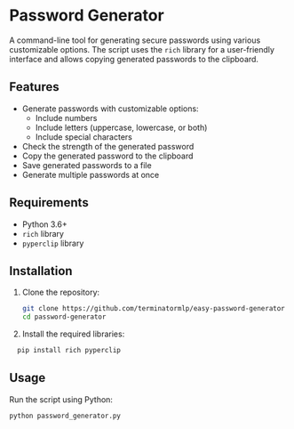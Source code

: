 # Password Generator

A command-line tool for generating secure passwords using various customizable options. The script uses the `rich` library for a user-friendly interface and allows copying generated passwords to the clipboard.

## Features

- Generate passwords with customizable options:
  - Include numbers
  - Include letters (uppercase, lowercase, or both)
  - Include special characters
- Check the strength of the generated password
- Copy the generated password to the clipboard
- Save generated passwords to a file
- Generate multiple passwords at once

## Requirements

- Python 3.6+
- `rich` library
- `pyperclip` library

## Installation

1. Clone the repository:
   ```sh
   git clone https://github.com/terminatormlp/easy-password-generator
   cd password-generator
   ```
2. Install the required libraries:
```sh
  pip install rich pyperclip
```
## Usage
Run the script using Python:
```sh
python password_generator.py
```
